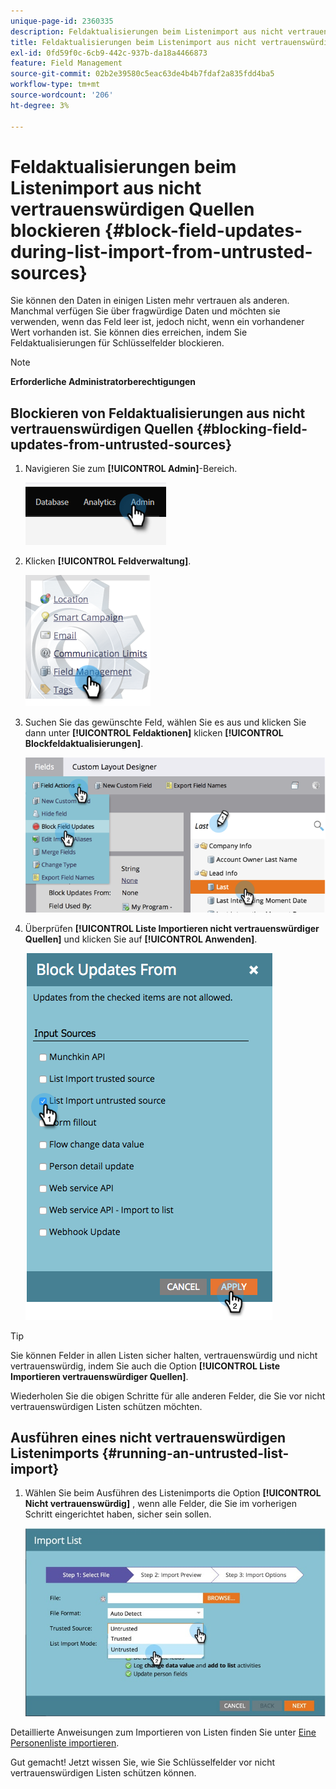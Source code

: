 ```yaml
---
unique-page-id: 2360335
description: Feldaktualisierungen beim Listenimport aus nicht vertrauenswürdigen Quellen - Marketo Docs - Produktdokumentation
title: Feldaktualisierungen beim Listenimport aus nicht vertrauenswürdigen Quellen blockieren
exl-id: 0fd59f0c-6cb9-442c-937b-da18a4466873
feature: Field Management
source-git-commit: 02b2e39580c5eac63de4b4b7fdaf2a835fdd4ba5
workflow-type: tm+mt
source-wordcount: '206'
ht-degree: 3%

---
```


# Feldaktualisierungen beim Listenimport aus nicht vertrauenswürdigen Quellen blockieren {#block-field-updates-during-list-import-from-untrusted-sources}

Sie können den Daten in einigen Listen mehr vertrauen als anderen. Manchmal verfügen Sie über fragwürdige Daten und möchten sie verwenden, wenn das Feld leer ist, jedoch nicht, wenn ein vorhandener Wert vorhanden ist. Sie können dies erreichen, indem Sie Feldaktualisierungen für Schlüsselfelder blockieren.

>[!NOTE]
>
>**Erforderliche Administratorberechtigungen**

## Blockieren von Feldaktualisierungen aus nicht vertrauenswürdigen Quellen {#blocking-field-updates-from-untrusted-sources}

1. Navigieren Sie zum **[!UICONTROL Admin]**-Bereich.

   ![](assets/blocking-field-updates-from-untrusted-sources-1.png)

1. Klicken **[!UICONTROL Feldverwaltung]**.

   ![](assets/blocking-field-updates-from-untrusted-sources-2.png)

1. Suchen Sie das gewünschte Feld, wählen Sie es aus und klicken Sie dann unter **[!UICONTROL Feldaktionen]** klicken **[!UICONTROL Blockfeldaktualisierungen]**.

   ![](assets/blocking-field-updates-from-untrusted-sources-3.png)

1. Überprüfen **[!UICONTROL Liste Importieren nicht vertrauenswürdiger Quellen]** und klicken Sie auf **[!UICONTROL Anwenden]**.

   ![](assets/blocking-field-updates-from-untrusted-sources-4.png)

>[!TIP]
>
>Sie können Felder in allen Listen sicher halten, vertrauenswürdig und nicht vertrauenswürdig, indem Sie auch die Option **[!UICONTROL Liste Importieren vertrauenswürdiger Quellen]**.

Wiederholen Sie die obigen Schritte für alle anderen Felder, die Sie vor nicht vertrauenswürdigen Listen schützen möchten.

## Ausführen eines nicht vertrauenswürdigen Listenimports {#running-an-untrusted-list-import}

1. Wählen Sie beim Ausführen des Listenimports die Option **[!UICONTROL Nicht vertrauenswürdig]** , wenn alle Felder, die Sie im vorherigen Schritt eingerichtet haben, sicher sein sollen.

   ![](assets/blocking-field-updates-from-untrusted-sources-5.png)

Detaillierte Anweisungen zum Importieren von Listen finden Sie unter [Eine Personenliste importieren](/help/marketo/getting-started/quick-wins/import-a-list-of-people.md).

Gut gemacht! Jetzt wissen Sie, wie Sie Schlüsselfelder vor nicht vertrauenswürdigen Listen schützen können.
